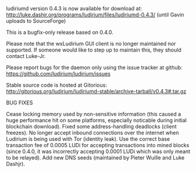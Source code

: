 ludiriumd version 0.4.3 is now available for download at:
http://luke.dashjr.org/programs/ludirium/files/ludiriumd-0.4.3/ (until Gavin uploads to SourceForge)

This is a bugfix-only release based on 0.4.0.

Please note that the wxLudirium GUI client is no longer maintained nor supported. If someone would like to step up to maintain this, they should contact Luke-Jr.

Please report bugs for the daemon only using the issue tracker at github:
https://github.com/ludirium/ludirium/issues

Stable source code is hosted at Gitorious:
http://gitorious.org/ludirium/ludiriumd-stable/archive-tarball/v0.4.3#.tar.gz

BUG FIXES

Cease locking memory used by non-sensitive information (this caused a huge performance hit on some platforms, especially noticable during initial blockchain download).
Fixed some address-handling deadlocks (client freezes).
No longer accept inbound connections over the internet when Ludirium is being used with Tor (identity leak).
Use the correct base transaction fee of 0.0005 LUDi for accepting transactions into mined blocks (since 0.4.0, it was incorrectly accepting 0.0001 LUDi which was only meant to be relayed).
Add new DNS seeds (maintained by Pieter Wuille and Luke Dashjr).

